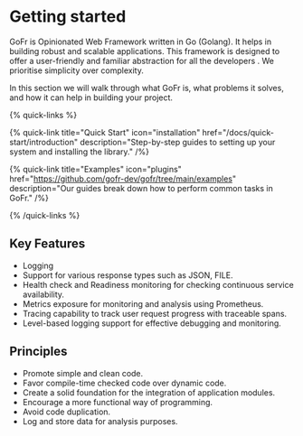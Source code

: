 # Getting started
GoFr is Opinionated Web Framework written in Go (Golang). It helps in building robust and scalable applications. This framework is designed to offer a user-friendly and familiar abstraction for all the developers . We prioritise simplicity over complexity.


In this section we will walk through what GoFr is, what problems it solves, and how it can help in building your project.

{% quick-links %}

{% quick-link title="Quick Start" icon="installation" href="/docs/quick-start/introduction" description="Step-by-step guides to setting up your system and installing the library." /%}

{% quick-link title="Examples" icon="plugins" href="https://github.com/gofr-dev/gofr/tree/main/examples" description="Our guides break down how to perform common tasks in GoFr." /%}

{% /quick-links %}

## Key Features
- Logging
- Support for various response types such as JSON, FILE.
- Health check and Readiness monitoring for checking continuous service availability.
- Metrics exposure for monitoring and analysis using Prometheus.
- Tracing capability to track user request progress with traceable spans.
- Level-based logging support for effective debugging and monitoring.

## Principles

- Promote simple and clean code.
- Favor compile-time checked code over dynamic code.
- Create a solid foundation for the integration of application modules.
- Encourage a more functional way of programming.
- Avoid code duplication.
- Log and store data for analysis purposes.